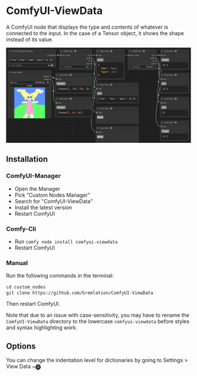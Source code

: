 # ComfyUI-ViewData

A ComfyUI node that displays the type and contents of whatever is connected to the input.  In the case of a Tensor object, it shows the shape instead of its value.

![A screenshot showing usage of the node.](docs/workflow.png)

## Installation

### ComfyUI-Manager

- Open the Manager
- Pick "Custom Nodes Manager"
- Search for "ComfyUI-ViewData"
- Install the latest version
- Restart ComfyUI

### Comfy-Cli

- Run `comfy node install comfyui-viewdata`
- Restart ComfyUI

### Manual

Run the following commands in the terminal:

```shell
cd custom_nodes
git clone https://github.com/Gremlation/ComfyUI-ViewData
```

Then restart ComfyUI.

Note that due to an issue with case-sensitivity, you may have to rename the `ComfyUI-ViewData` directory to the
lowercase `comfyui-viewdata` before styles and syntax highlighting work.

## Options

You can change the indentation level for dictionaries by going to Settings > View Data ~🅖
